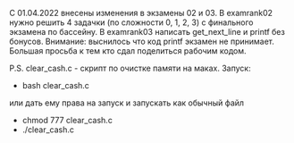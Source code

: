 С 01.04.2022 внесены изменения в экзамены 02 и 03.
В examrank02 нужно решить 4 задачки (по сложности 0, 1, 2, 3) с финального экзамена по бассейну.
В examrank03 написать get_next_line и printf без бонусов.
Внимание: выснилось что код printf экзамен не принимает. Большая просьба к тем кто сдал поделиться рабочим кодом.

P.S. clear_cash.c - скрипт по очистке памяти на маках.
Запуск:
- bash clear_cash.c

или дать ему права на запуск и запускать как обычный файл

- chmod 777 clear_cash.c
- ./clear_cash.c
